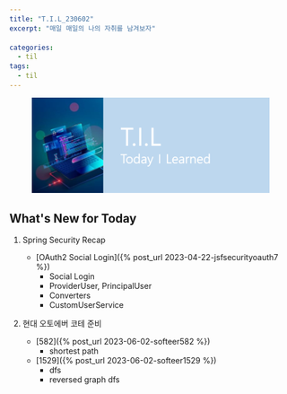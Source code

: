```yaml
---
title: "T.I.L_230602"
excerpt: "매일 매일의 나의 자취를 남겨보자"

categories:
  - til
tags:
  - til
---
```

<figure>
    <img src="/assets/images/til_image.png">
</figure>

## What's New for  Today   

1. Spring Security Recap
    - [OAuth2 Social Login]({% post_url 2023-04-22-jsfsecurityoauth7 %})
        - Social Login
        - ProviderUser, PrincipalUser
        - Converters
        - CustomUserService


2. 현대 오토에버 코테 준비
    - [582]({% post_url 2023-06-02-softeer582 %})
        - shortest path
    - [1529]({% post_url 2023-06-02-softeer1529 %})
        - dfs
        - reversed graph dfs
        



  